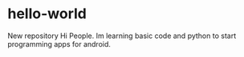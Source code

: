 # hello-world
New repository
 Hi People.
 Im learning basic code and python to start 
 programming apps for android.
